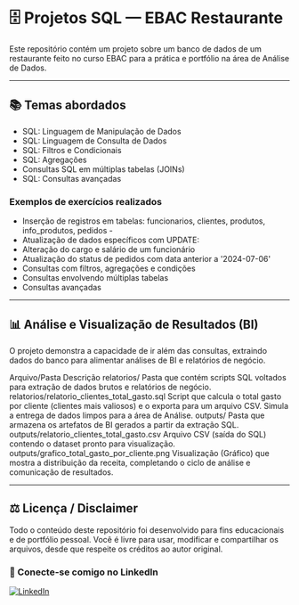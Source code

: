 # 🗄️ Projetos SQL — EBAC Restaurante

Este repositório contém um projeto sobre um banco de dados de um restaurante feito no curso EBAC para a prática e portfólio na área de Análise de Dados.

---

## 📚 Temas abordados 

* SQL: Linguagem de Manipulação de Dados
* SQL: Linguagem de Consulta de Dados
* SQL: Filtros e Condicionais
* SQL: Agregações
* Consultas SQL em múltiplas tabelas (JOINs)
* SQL: Consultas avançadas

### Exemplos de exercícios realizados
* Inserção de registros em tabelas: funcionarios, clientes, produtos, info_produtos, pedidos -
* Atualização de dados específicos com UPDATE:
* Alteração do cargo e salário de um funcionário
* Atualização do status de pedidos com data anterior a '2024-07-06'
* Consultas com filtros, agregações e condições
*  Consultas envolvendo múltiplas tabelas
* Consultas avançadas

---

## 📊 Análise e Visualização de Resultados (BI)
O projeto demonstra a capacidade de ir além das consultas, extraindo dados do banco para alimentar análises de BI e relatórios de negócio.

Arquivo/Pasta	Descrição
relatorios/	Pasta que contém scripts SQL voltados para extração de dados brutos e relatórios de negócio.
relatorios/relatorio_clientes_total_gasto.sql	Script que calcula o total gasto por cliente (clientes mais valiosos) e o exporta para um arquivo CSV. Simula a entrega de dados limpos para a área de Análise.
outputs/	Pasta que armazena os artefatos de BI gerados a partir da extração SQL.
outputs/relatorio_clientes_total_gasto.csv	Arquivo CSV (saída do SQL) contendo o dataset pronto para visualização.
outputs/grafico_total_gasto_por_cliente.png	Visualização (Gráfico) que mostra a distribuição da receita, completando o ciclo de análise e comunicação de resultados.

---

## ⚖️ Licença / Disclaimer

Todo o conteúdo deste repositório foi desenvolvido para fins educacionais e de portfólio pessoal. Você é livre para usar, modificar e compartilhar os arquivos, desde que respeite os créditos ao autor original.

 ### 🤝 Conecte-se comigo no LinkedIn
 
 [![LinkedIn](https://img.shields.io/badge/LinkedIn-0077B5?style=for-the-badge\&logo=linkedin\&logoColor=white)](https://www.linkedin.com/in/tiago-magalhães-santos-0b6ab0b6/)
